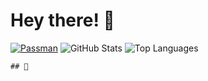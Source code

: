 # Hey there! 👋 

[![Passman](https://github-readme-stats.vercel.app/api/pin/?username=mshnjffr&repo=passman&theme=radical)](https://github.com/mshnjffr/passman)
![GitHub Stats](https://github-readme-stats.vercel.app/api?username=mshnjffr&show_icons=true&theme=radical)
![Top Languages](https://github-readme-stats.vercel.app/api/top-langs/?username=mshnjffr&layout=compact&theme=radical)

```
## 🤝 
```

<!--
**mshnjffr/mshnjffr** is a ✨ _special_ ✨ repository because its `README.md` (this file) appears on your GitHub profile.

Here are some ideas to get you started:

- 🔭 I’m currently working on ...
- 🌱 I’m currently learning ...
- 👯 I’m looking to collaborate on ...
- 🤔 I’m looking for help with ...
- 💬 Ask me about ...
- 📫 How to reach me: ...
- 😄 Pronouns: ...
- ⚡ Fun fact: ...
-->
